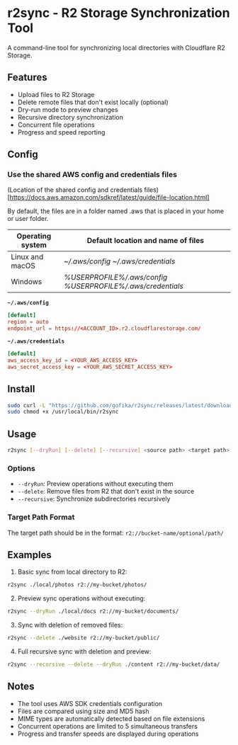 # r2sync - R2 Storage Synchronization Tool

A command-line tool for synchronizing local directories with Cloudflare R2 Storage.

## Features

- Upload files to R2 Storage
- Delete remote files that don't exist locally (optional)
- Dry-run mode to preview changes
- Recursive directory synchronization
- Concurrent file operations
- Progress and speed reporting

## Config

### Use the shared AWS config and credentials files

(Location of the shared config and credentials files)[https://docs.aws.amazon.com/sdkref/latest/guide/file-location.html]

By default, the files are in a folder named .aws that is placed in your home or user folder.

| Operating system | Default location and name of files                           |
| ---------------- | ------------------------------------------------------------ |
| Linux and macOS  | *~/.aws/config* *~/.aws/credentials*                         |
| Windows          | *%USERPROFILE%/.aws/config* *%USERPROFILE%/.aws/credentials* |

**`~/.aws/config`**
```conf
[default]
region = auto
endpoint_url = https://<ACCOUNT_ID>.r2.cloudflarestorage.com/
```

**`~/.aws/credentials`**
```conf
[default]
aws_access_key_id = <YOUR_AWS_ACCESS_KEY>
aws_secret_access_key = <YOUR_AWS_SECRET_ACCESS_KEY>
```

## Install

```bash
sudo curl -L "https://github.com/gofika/r2sync/releases/latest/download/r2sync-$(uname -s)-$(uname -m)" -o /usr/local/bin/r2sync
sudo chmod +x /usr/local/bin/r2sync
```


## Usage

```bash
r2sync [--dryRun] [--delete] [--recursive] <source path> <target path>
```

### Options

- `--dryRun`: Preview operations without executing them
- `--delete`: Remove files from R2 that don't exist in the source
- `--recursive`: Synchronize subdirectories recursively

### Target Path Format

The target path should be in the format: `r2://bucket-name/optional/path/`

## Examples

1. Basic sync from local directory to R2:

```bash
r2sync ./local/photos r2://my-bucket/photos/
```


2. Preview sync operations without executing:

```bash
r2sync --dryRun ./local/docs r2://my-bucket/documents/
```


3. Sync with deletion of removed files:

```bash
r2sync --delete ./website r2://my-bucket/public/
```


4. Full recursive sync with deletion and preview:

```bash
r2sync --recursive --delete --dryRun ./content r2://my-bucket/data/
```


## Notes

- The tool uses AWS SDK credentials configuration
- Files are compared using size and MD5 hash
- MIME types are automatically detected based on file extensions
- Concurrent operations are limited to 5 simultaneous transfers
- Progress and transfer speeds are displayed during operations